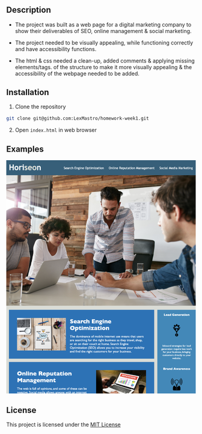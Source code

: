 # <HOMEWORK-WEEK1>

## Description
* The project was built as a web page for a digital marketing company to show their deliverables of SEO, online management & social marketing.

* The project needed to be visually appealing, while functioning correctly and have accessibility functions. 

* The html & css needed a clean-up, added comments & applying missing elements/tags. of the structure to make it more visually appealing & the accessibility of the webpage needed to be added. 


## Installation
1. Clone the repository 
```bash
git clone git@github.com:LexMastro/homework-week1.git
```
2. Open `index.html` in web browser 
 

## Examples
![Image of website](assets/images/HoriseonSite.png)

## License 
This project is licensed under the [MIT License](LICENSE)


